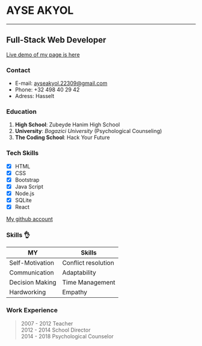 
# AYSE AKYOL
-----------------
## Full-Stack Web Developer

[Live demo of my page is here](https://ayseakyol.github.io/)

### Contact
- E-mail: [ayseakyol.22309@gmail.com](https://ayseakyol.22309@gmail.com)  
- Phone: +32 498 40 29 42  
- Adress: Hasselt 


### Education
1. **High School**: Zubeyde Hanim High School
2. **University**: *Bogazici University* (Psychological Counseling)
3. **The Coding School**: Hack Your Future 


### Tech Skills


- [x] HTML 
- [x] CSS 
- [x] Bootstrap
- [x] Java Script  
- [x] Node.js
- [x] SQLite
- [x] React

 [My github account](https://github.com/ayseakyol/)  
 
 
### Skills  :ok_hand:


|  MY        |  Skills         |
|---------------|-----------------|
| Self-Motivation  | Conflict resolution |   
| Communication | Adaptability |  
| Decision Making | Time Management |
| Hardworking | Empathy |


### Work Experience  
> 2007 - 2012 Teacher  
2012 - 2014 School Director  
2014 - 2018 Psychological Counselor
